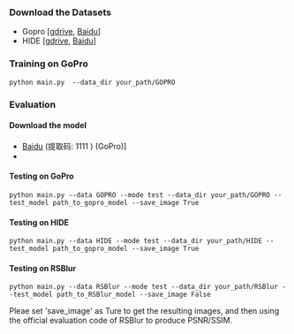 ### Download the Datasets
- Gopro [[gdrive](https://drive.google.com/file/d/1y_wQ5G5B65HS_mdIjxKYTcnRys_AGh5v/view?usp=sharing), [Baidu](https://pan.baidu.com/s/1eNCvqewdUp15-0dD2MfJbg?pwd=ea0r)]
- HIDE [[gdrive](https://drive.google.com/file/d/13CoUG0YktPGzVagOipoo43NMZclOG7J2/view?usp=sharing), [Baidu](https://pan.baidu.com/s/1F70f040UWAaeofSie_zMow?pwd=c8lv)]
### Training on GoPro 
~~~
python main.py  --data_dir your_path/GOPRO
~~~
### Evaluation
#### Download the model
-  [Baidu](https://pan.baidu.com/s/1SpWJmjakjqcuuOf_JYl2lw) (提取码: 1111 )
(GoPro)]
-  
#### Testing on GoPro
~~~
python main.py --data GOPRO --mode test --data_dir your_path/GOPRO --test_model path_to_gopro_model --save_image True
~~~
#### Testing on HIDE
~~~
python main.py --data HIDE --mode test --data_dir your_path/HIDE --test_model path_to_gopro_model --save_image True
~~~
#### Testing on RSBlur
~~~
python main.py --data RSBlur --mode test --data_dir your_path/RSBlur --test_model path_to_RSBlur_model --save_image False
~~~
Pleae set 'save_image' as Ture to get the resulting images, and then using the official evaluation code of RSBlur to produce PSNR/SSIM.
